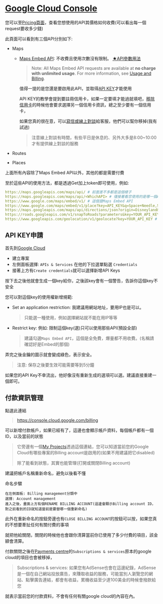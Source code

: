 # [Google Cloud Console](https://console.cloud.google.com)

您可以至[Pricing頁面](https://mapsplatform.google.com/pricing/?hl=en)，查看您想使用的API其價格如何收費(可以看出每一個request要收多少錢)

此頁面可以看到有三個API分別如下:

- Maps
  - [Maps Embed API](https://developers.google.com/maps/documentation/embed/get-started?hl=en): 不收費且使用次數沒有限制。 [★API參數用法](https://developers.google.com/maps/documentation/embed/embedding-map?hl=zh-tw)

    > Note: All Maps Embed API requests are available at **no charge with unlimited usage**. For more information, see [Usage and Billing](https://developers.google.com/maps/documentation/embed/usage-and-billing?hl=en).

    值得一提的是您還是要啟用此API，並取得[API KEY](https://developers.google.com/maps/documentation/embed/get-api-key?hl=en)才能使用

    API KEY的教學會提到要註冊信用卡，如果一定要填才能過就填吧，[移除信用卡](https://payments.google.com)的時候他會要求選擇另一個信用卡資訊，總之至少要有一個信用卡，

    如果您真的很在意，可以[寫信或線上對談](https://support.google.com/googlepay/gethelp?hl=en)給客服，他們可以幫你移掉(我有試過)

    > 注意線上對談有時間，有些平日是休息的、另外大多是8:00~10:00才有提供線上對談的服務


- Routes
- Places

上面所有內容除了Maps Embed API以外，其他的都是需要付費

至於這些API的使用方法，都是透過Get加上token即可使用，例如:

```yaml
https://maps.googleapis.com/maps/api/ # 前面差不多都是這個樣子
https://maps.googleapis.com/maps/api/<WhichAPI> # 僅接著看您使用的是哪一個API{Maps, Routes(它的識別名稱是directions), Places}
https://www.google.com/maps/embed/v1/ # 這個是Maps Embed API
https://www.google.com/maps/embed/v1/place?key=API_KEY&q=Space+Needle,Seattle+WA # Maps Embed API的範例
https://maps.googleapis.com/maps/api/directions/json?origin=Disneyland&destination=Universal+Studios+Hollywood&key=YOUR_API_KEY
https://roads.googleapis.com/v1/snapToRoads?parameters&key=YOUR_API_KEY # 這個也是屬於Routes它的API網址略有不同
https://www.googleapis.com/geolocation/v1/geolocate?key=YOUR_API_KEY # 屬於Places
```


## API KEY申請

首先到[Google Cloud](https://console.cloud.google.com/)

- 建立專案
- 左側面板選擇: `APIs & Services` 在他的下拉選單點選 `Credentials`
- 接著上方有`Create credentials`就可以選擇新增API Keys

按下去之後他就會生成一個key給你，之後該key會有一個警告，告訴你這個key不安全

您可以對這個key的使用權新增規範:

- Set an application restriction:
  我建議用網站地址，要用IP也是可以。
  > 只能選一種使用，例如選擇網站就不能在用IP等等

- Restrict key: 例如: 限制這個key(選)只可以使用那些API(預設全部)
  > 建議勾選`Maps Embed API`，這個是全免費，爆量都不用收費。(名稱請確認好是Embed的那個)

弄完之後金鑰的圖示就會變成綠色，表示安全。

> 注意: 保存之後要生效可能需要等到5分鐘

如果您的API Key不幸流出，他好像沒有重新生成的選項可以選。建議直接重建一個即可。

## 付款資訊管理

點選此連結
> https://console.cloud.google.com/billing

可以新增付款帳戶，如果已經有了，這邊也會顯示帳戶資料，每個帳戶都有一個ID，以及當前的狀態

> 它旁邊有一個[My Projects](https://console.cloud.google.com/billing/projects)透過這個連結，您可以知道當前您的Google Cloud有哪些專案的Billing account是啟用的(如果不用建議把它disabled)
>
> 除了能看到狀態，其實也能管理(打開或關閉Billing account)

建議把帳戶名稱重新命名，避免以後看不懂

命名步驟
```
在左側面板: Billing management分類中
選擇: Account management
進入之後，畫面上方有個RENAME BILLING ACCOUNT(這邊會顯示Billing account ID，對之前看到的ID就知道當前是要替哪一個重新命名)
```

此外在重新命名的按鈕旁邊也有`CLOSE BILLING ACCOUNT`的按鈕可以按，如果您真的不想要牽扯任何有關付費的事項

就把他給關閉，關閉的時候他也會跟你清算當前你已使用了多少付費的項目，該金額會清算。


付款關閉之後在[Payments centre](https://payments.google.com)的`Subscriptions & services`原本的google cloud的項目也會被移掉，

> Subscriptions & services: 如果您有AdSense也會在這邊紀錄，AdSense是一個在自己網站投放廣告，來賺取收益的服務，可能當別人瀏覽您的網站、點擊廣告連結，都會有收益，累機收益至少達100美金的時候會撥款給您

就表示當前您的付款資料，不會有任何有關google cloud的內容在內。
